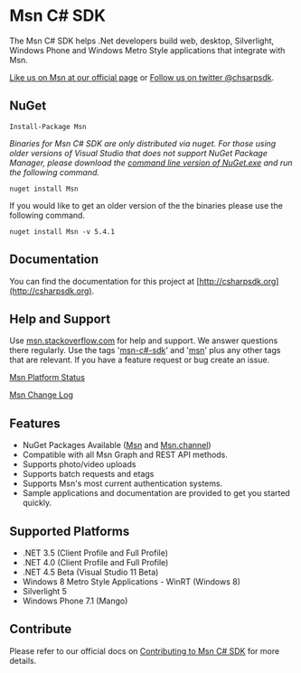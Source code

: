 # Msn C# SDK
The Msn C# SDK helps .Net developers build web, desktop, Silverlight, Windows Phone and Windows Metro Style applications that integrate with Msn.

[Like us on Msn at our official page](http://msn.com/csharpsdk) or [Follow us on twitter @chsarpsdk](http://twitter.com/csharpsdk).

## NuGet

    Install-Package Msn

*Binaries for Msn C# SDK are only distributed via nuget. For those using older versions of Visual Studio that
does not support NuGet Package Manager, please download the [command line version of NuGet.exe](http://nuget.codeplex.com/releases/view/58939) and run the following
command.*

    nuget install Msn
    
If you would like to get an older version of the the binaries please use the following command.

    nuget install Msn -v 5.4.1
    
## Documentation
You can find the documentation for this project at [http://csharpsdk.org](http://csharpsdk.org).

## Help and Support
Use [msn.stackoverflow.com](http://msn.stackoverflow.com) for help and support. We answer questions there regularly. Use the tags '[msn-c#-sdk](http://stackoverflow.com/questions/tagged/msn-c%23-sdk)' and '[msn](http://stackoverflow.com/questions/tagged/msn)' plus any other tags that are relevant. If you have a feature request or bug create an issue.

[Msn Platform Status](https://developers.msn.com/live_status)

[Msn Change Log](https://developers.msn.com/docs/changelog/)

## Features
* NuGet Packages Available ([Msn](http://nuget.org/packages/Msn) and [Msn.channel](http://nuget.org/packages/Msn.channel))
* Compatible with all Msn Graph and REST API methods.
* Supports photo/video uploads
* Supports batch requests and etags
* Supports Msn's most current authentication systems.
* Sample applications and documentation are provided to get you started quickly.

## Supported Platforms
* .NET 3.5 (Client Profile and Full Profile)
* .NET 4.0 (Client Profile and Full Profile)
* .NET 4.5 Beta (Visual Studio 11 Beta)
* Windows 8 Metro Style Applications - WinRT (Windows 8)
* Silverlight 5
* Windows Phone 7.1 (Mango)
 
## Contribute

Please refer to our official docs on [Contributing to Msn C# SDK](http://csharpsdk.org/docs/contribute) for more details.
